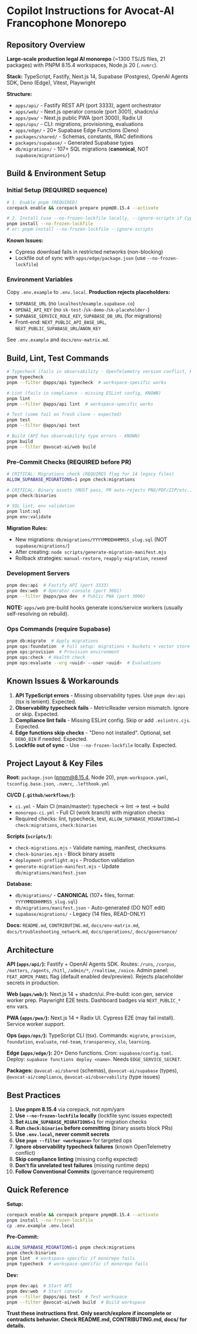 # Copilot Instructions for Avocat-AI Francophone Monorepo

## Repository Overview

**Large-scale production legal AI monorepo** (~1300 TS/JS files, 21 packages) with PNPM 8.15.4 workspaces, Node.js 20 (`.nvmrc`).

**Stack:** TypeScript, Fastify, Next.js 14, Supabase (Postgres), OpenAI Agents SDK, Deno (Edge), Vitest, Playwright

**Structure:**
- `apps/api/` - Fastify REST API (port 3333), agent orchestrator
- `apps/web/` - Next.js operator console (port 3001), shadcn/ui
- `apps/pwa/` - Next.js public PWA (port 3000), Radix UI
- `apps/ops/` - CLI: migrations, provisioning, evaluations
- `apps/edge/` - 20+ Supabase Edge Functions (Deno)
- `packages/shared/` - Schemas, constants, IRAC definitions
- `packages/supabase/` - Generated Supabase types
- `db/migrations/` - 107+ SQL migrations (**canonical**, NOT `supabase/migrations/`)

## Build & Environment Setup

### Initial Setup (REQUIRED sequence)

```bash
# 1. Enable pnpm (REQUIRED)
corepack enable && corepack prepare pnpm@8.15.4 --activate

# 2. Install (use --no-frozen-lockfile locally, --ignore-scripts if Cypress fails)
pnpm install --no-frozen-lockfile
# or: pnpm install --no-frozen-lockfile --ignore-scripts
```

**Known Issues:**
- Cypress download fails in restricted networks (non-blocking)
- Lockfile out of sync with `apps/edge/package.json` (use `--no-frozen-lockfile`)

### Environment Variables

Copy `.env.example` to `.env.local`. **Production rejects placeholders:**
- `SUPABASE_URL` (no `localhost`/`example.supabase.co`)
- `OPENAI_API_KEY` (no `sk-test-`/`sk-demo-`/`sk-placeholder-`)
- `SUPABASE_SERVICE_ROLE_KEY`, `SUPABASE_DB_URL` (for migrations)
- Front-end: `NEXT_PUBLIC_API_BASE_URL`, `NEXT_PUBLIC_SUPABASE_URL`/`ANON_KEY`

See `.env.example` and `docs/env-matrix.md`.

## Build, Lint, Test Commands

```bash
# Typecheck (fails in observability - OpenTelemetry version conflict, KNOWN)
pnpm typecheck
pnpm --filter @apps/api typecheck  # workspace-specific works

# Lint (fails in compliance - missing ESLint config, KNOWN)
pnpm lint
pnpm --filter @apps/api lint  # workspace-specific works

# Test (some fail on fresh clone - expected)
pnpm test
pnpm --filter @apps/api test

# Build (API has observability type errors - KNOWN)
pnpm build
pnpm --filter @avocat-ai/web build
```

### Pre-Commit Checks (REQUIRED before PR)

```bash
# CRITICAL: Migrations check (REQUIRES flag for 14 legacy files)
ALLOW_SUPABASE_MIGRATIONS=1 pnpm check:migrations

# CRITICAL: Binary assets (MUST pass, PR auto-rejects PNG/PDF/ZIP/etc.)
pnpm check:binaries

# SQL lint, env validation
pnpm lint:sql
pnpm env:validate
```

**Migration Rules:**
- New migrations: `db/migrations/YYYYMMDDHHMMSS_slug.sql` (NOT `supabase/migrations/`)
- After creating: `node scripts/generate-migration-manifest.mjs`
- Rollback strategies: `manual-restore`, `reapply-migration`, `reseed`

### Development Servers

```bash
pnpm dev:api  # Fastify API (port 3333)
pnpm dev:web  # Operator console (port 3001)
pnpm --filter @apps/pwa dev  # Public PWA (port 3000)
```

**NOTE:** `apps/web` pre-build hooks generate icons/service workers (usually self-resolving on rebuild).

### Ops Commands (require Supabase)

```bash
pnpm db:migrate  # Apply migrations
pnpm ops:foundation  # Full setup: migrations + buckets + vector store
pnpm ops:provision  # Provision environment
pnpm ops:check  # Health check
pnpm ops:evaluate --org <uuid> --user <uuid>  # Evaluations
```

## Known Issues & Workarounds

1. **API TypeScript errors** - Missing observability types. Use `pnpm dev:api` (tsx is lenient). Expected.
2. **Observability typecheck fails** - MetricReader version mismatch. Ignore or skip. Expected.
3. **Compliance lint fails** - Missing ESLint config. Skip or add `.eslintrc.cjs`. Expected.
4. **Edge functions skip checks** - "Deno not installed". Optional, set `DENO_BIN` if needed. Expected.
5. **Lockfile out of sync** - Use `--no-frozen-lockfile` locally. Expected.

## Project Layout & Key Files

**Root:** `package.json` (pnpm@8.15.4, Node 20), `pnpm-workspace.yaml`, `tsconfig.base.json`, `.nvmrc`, `.lefthook.yml`

**CI/CD (`.github/workflows/`):**
- `ci.yml` - Main CI (main/master): typecheck → lint → test → build
- `monorepo-ci.yml` - Full CI (work branch) with migration checks
- Required checks: lint, typecheck, test, `ALLOW_SUPABASE_MIGRATIONS=1 check:migrations`, `check:binaries`

**Scripts (`scripts/`):**
- `check-migrations.mjs` - Validate naming, manifest, checksums
- `check-binaries.mjs` - Block binary assets
- `deployment-preflight.mjs` - Production validation
- `generate-migration-manifest.mjs` - Update `db/migrations/manifest.json`

**Database:**
- `db/migrations/` - **CANONICAL** (107+ files, format: `YYYYMMDDHHMMSS_slug.sql`)
- `db/migrations/manifest.json` - Auto-generated (DO NOT edit)
- `supabase/migrations/` - Legacy (14 files, READ-ONLY)

**Docs:** `README.md`, `CONTRIBUTING.md`, `docs/env-matrix.md`, `docs/troubleshooting_network.md`, `docs/operations/`, `docs/governance/`

## Architecture

**API (`apps/api/`):** Fastify + OpenAI Agents SDK. Routes: `/runs`, `/corpus`, `/matters`, `/agents`, `/hitl`, `/admin/*`, `/realtime`, `/voice`. Admin panel: `FEAT_ADMIN_PANEL` flag (default enabled dev/preview). Rejects placeholder secrets in production.

**Web (`apps/web/`):** Next.js 14 + shadcn/ui. Pre-build: icon gen, service worker prep. Playwright E2E tests. Dashboard badges via `NEXT_PUBLIC_*` env vars.

**PWA (`apps/pwa/`):** Next.js 14 + Radix UI. Cypress E2E (may fail install). Service worker support.

**Ops (`apps/ops/`):** TypeScript CLI (tsx). Commands: `migrate`, `provision`, `foundation`, `evaluate`, `red-team`, `transparency`, `slo`, `learning`.

**Edge (`apps/edge/`):** 20+ Deno functions. Cron: `supabase/config.toml`. Deploy: `supabase functions deploy <name>`. Needs `EDGE_SERVICE_SECRET`.

**Packages:** `@avocat-ai/shared` (schemas), `@avocat-ai/supabase` (types), `@avocat-ai/compliance`, `@avocat-ai/observability` (type issues)

## Best Practices

1. **Use pnpm 8.15.4** via corepack, not npm/yarn
2. **Use `--no-frozen-lockfile` locally** (lockfile sync issues expected)
3. **Set `ALLOW_SUPABASE_MIGRATIONS=1`** for migration checks
4. **Run `check:binaries` before committing** (binary assets block PRs)
5. **Use `.env.local`, never commit secrets**
6. **Use `pnpm --filter <workspace>`** for targeted ops
7. **Ignore observability typecheck failures** (known OpenTelemetry conflict)
8. **Skip compliance linting** (missing config expected)
9. **Don't fix unrelated test failures** (missing runtime deps)
10. **Follow Conventional Commits** (governance requirement)

## Quick Reference

**Setup:**
```bash
corepack enable && corepack prepare pnpm@8.15.4 --activate
pnpm install --no-frozen-lockfile
cp .env.example .env.local
```

**Pre-Commit:**
```bash
ALLOW_SUPABASE_MIGRATIONS=1 pnpm check:migrations
pnpm check:binaries
pnpm lint  # workspace-specific if monorepo fails
pnpm typecheck  # workspace-specific if monorepo fails
```

**Dev:**
```bash
pnpm dev:api  # Start API
pnpm dev:web  # Start console
pnpm --filter @apps/api test  # Test workspace
pnpm --filter @avocat-ai/web build  # Build workspace
```

**Trust these instructions first. Only search/explore if incomplete or contradicts behavior. Check README.md, CONTRIBUTING.md, docs/ for details.**
